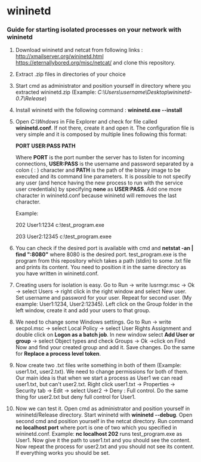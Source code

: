 # wininetd
### Guide for starting isolated processes on your network with wininetd

1. Download wininetd and netcat from following links : http://xmailserver.org/wininetd.html https://eternallybored.org/misc/netcat/ and clone this repository.

2. Extract .zip files in directories of your choice

3. Start cmd as administrator and position yourself in directory where you extracted wininetd.zip (Example: *C:\Users\username\Desktop\wininetd-0.7\Release*)

4. Install wininetd with the following command : **wininetd.exe --install**

5. Open *C:\Wndows* in File Explorer and check for file called **wininetd.conf**. If not there, create it and open it. The configuration file is very simple and it is composed by multiple lines following this format:

   **PORT    USER:PASS    PATH**

   Where **PORT** is the port number the server has to listen for incoming connections, **USER:PASS** is the username and password separated by a colon ( : ) character and **PATH** is the path of the binary image to be executed and its command line parameters. It is possible to not specify any user (and hence having the new process to run with the service user credentials) by specifying **none** as **USER:PASS**. Add one more character in wininetd.conf because wininetd will removes the last character.

   Example: 
   
   202 User1:1234 c:\test_program.exe
   
   203 User2:12345 c:\test_program.exee
   
6. You can check if the desired port is available with cmd and **netstat -an | find ":8080"** where 8080 is the desired port. test_program.exe is the program from this repository which takes a path (stdin) to some .txt file and prints its content. You need to position it in the same directory as you have written in wininetd.conf.

7. Creating users for isolation is easy. Go to Run -> write lusrmgr.msc -> Ok -> select Users -> right click in the right window and select New user. Set username and password for your user. Repeat for second user. (My example: User1:1234, User2:12345). Left click on the Group folder in the left window, create it and add your users to that group.

8. We need to change some Windows settings. Go to Run -> write secpol.msc -> select Local Policy -> select User Rights Assignment and double click on **Logon as a batch job**. In new window select **Add User or group** -> select Object types and check Groups -> Ok ->click on Find Now and find your created group and add it. Save changes. Do the same for **Replace a process level token**.

9. Now create two .txt files write something in both of them (Example: user1.txt, user2.txt). We need to change permissions for both of them. Our main idea is that when we start a process as User1 we can read user1.txt, but can't user2.txt. Right click user1.txt -> Properties -> Security tab -> Edit -> select User2 -> Deny : Full control. Do the same thing for user2.txt but deny full control for User1. 

10. Now we can test it. Open cmd as administrator and position yourself in wininetd/Release directory. Start wininetd with **wininetd --debug**. Open second cmd and position yourself in the netcat directory. Run command **nc localhost port** where port is one of two which you specified in wininetd.conf. Example: **nc localhost 202** runs test_program.exe as User1.  Now give it the path to user1.txt and you should see the content. Now repeat the process for user2.txt and you should not see its content. If everything works you should be set.